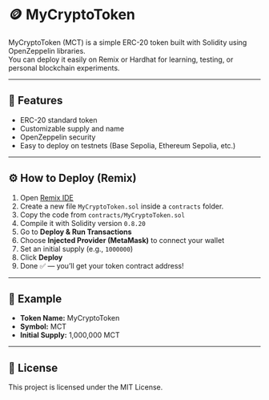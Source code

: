 # 🪙 MyCryptoToken

MyCryptoToken (MCT) is a simple ERC-20 token built with Solidity using OpenZeppelin libraries.  
You can deploy it easily on Remix or Hardhat for learning, testing, or personal blockchain experiments.

---

## 🚀 Features
- ERC-20 standard token
- Customizable supply and name
- OpenZeppelin security
- Easy to deploy on testnets (Base Sepolia, Ethereum Sepolia, etc.)

---

## ⚙️ How to Deploy (Remix)
1. Open [Remix IDE](https://remix.ethereum.org)
2. Create a new file `MyCryptoToken.sol` inside a `contracts` folder.
3. Copy the code from `contracts/MyCryptoToken.sol`
4. Compile it with Solidity version `0.8.20`
5. Go to **Deploy & Run Transactions**
6. Choose **Injected Provider (MetaMask)** to connect your wallet
7. Set an initial supply (e.g., `1000000`)
8. Click **Deploy**
9. Done ✅ — you’ll get your token contract address!

---

## 🧪 Example
- **Token Name:** MyCryptoToken  
- **Symbol:** MCT  
- **Initial Supply:** 1,000,000 MCT  

----

## 📜 License
This project is licensed under the MIT License.
